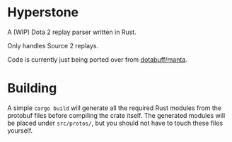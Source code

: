 # Hyperstone

A (WIP) Dota 2 replay parser written in Rust.

Only handles Source 2 replays.

Code is currently just being ported over from [dotabuff/manta](https://github.com/dotabuff/manta).

# Building

A simple `cargo build` will generate all the required Rust modules from the protobuf files before
compiling the crate itself. The generated modules will be placed under `src/protos/`, but you should
not have to touch these files yourself.
